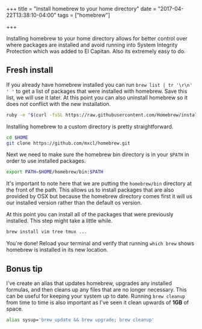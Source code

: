 +++
title = "Install homebrew to your home directory"
date = "2017-04-22T13:38:10-04:00"
tags = ["homebrew"]

+++

Installing homebrew to your home directory allows for better control over where packages are installed and avoid running into System Integrity Protection which was added to El Capitan. Also its extremely easy to do.
<!--more-->

## Fresh install
If you already have homebrew installed you can run `brew list | tr '\r\n' ' '` to get a list of packages that were installed with homebrew. Save this list, we will use it later. At this point you can also uninstall homebrew so it does not conflict with the new installation.

```bash
ruby -e "$(curl -fsSL https://raw.githubusercontent.com/Homebrew/install/master/uninstall)"
```

Installing homebrew to a custom directory is pretty straightforward.
```bash
cd $HOME
git clone https://github.com/mxcl/homebrew.git
```

Next we need to make sure the homebrew bin directory is in your `$PATH` in order to use installed packages.

```bash
export PATH=$HOME/homebrew/bin:$PATH
```

It's important to note here that we are putting the `homebrew/bin` directory at the front of the path. This allows us to install packages that are also provided by OSX but because the homebrew directory comes first it will us our installed version rather than the default os version.

At this point you can install all of the packages that were previously installed. This step might take a little while.
```bash
brew install vim tree tmux ...
```

You're done! Reload your terminal and verify that running `which brew` shows homebrew is installed in its new location.

## Bonus tip
I've create an alias that updates homebrew, upgrades any installed formulas, and then cleans up any files that are no longer necessary. This can be useful for keeping your system up to date. Running `brew cleanup` from time to time is also important as I've seen it clean upwards of __1GB__ of space.

```bash
alias sysup='brew update && brew upgrade; brew cleanup'
```

